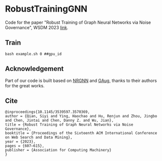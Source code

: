 # RobustTrainingGNN
Code for the paper "Robust Training of Graph Neural Networks via  Noise Governance", WSDM 2023 [link](http://dl-acm-org-s.webvpn.zju.edu.cn:8001/doi/10.1145/3539597.3570369). 

## Train
```
bash example.sh 0 ##gpu_id
```

## Acknowledgement
Part of our code is built based on [NRGNN](https://github.com/EnyanDai/NRGNN) and [GAug](https://github.com/zhao-tong/GAug), thanks to their authors for the great works.

## Cite
```
@inproceedings{10.1145/3539597.3570369,
author = {Qian, Siyi and Ying, Haochao and Hu, Renjun and Zhou, Jingbo and Chen, Jintai and Chen, Danny Z. and Wu, Jian},
title = {Robust Training of Graph Neural Networks via Noise Governance},
booktitle = {Proceedings of the Sixteenth ACM International Conference on Web Search and Data Mining},
year = {2023},
pages = {607–615},
publisher = {Association for Computing Machinery}
}
```


